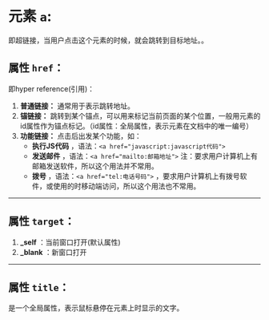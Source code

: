 # 元素 `a`:
即超链接，当用户点击这个元素的时候，就会跳转到目标地址。。

## 属性 `href`：
即hyper reference(引用)：

1. **普通链接：** 通常用于表示跳转地址。
2. **锚链接：** 跳转到某个锚点，可以用来标记当前页面的某个位置，一般用元素的id属性作为锚点标记。（id属性：全局属性，表示元素在文档中的唯一编号）
3. **功能链接：** 点击后出发某个功能，如：
    - **执行JS代码** ，语法：`<a href="javascript:javascript代码">`
    - **发送邮件** ，语法：`<a href="mailto:邮箱地址">` 注：要求用户计算机上有邮箱发送软件，所以这个用法并不常用。
    - **拨号** ，语法：`<a href="tel:电话号码">` ，要求用户计算机上有拨号软件，或使用的时移动端访问，所以这个用法也不常用。

****

## 属性 `target`：
1. **_self** ：当前窗口打开(默认属性)
2. **_blank** ：新窗口打开

****

## 属性 `title`：
是一个全局属性，表示鼠标悬停在元素上时显示的文字。

